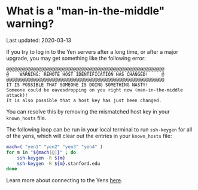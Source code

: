 # What is a "man-in-the-middle" warning?
<div class="last-updated">Last updated: 2020-03-13</div>

If you try to log in to the Yen servers after a long time, or after a major upgrade, you may get something like the following error:

```
@@@@@@@@@@@@@@@@@@@@@@@@@@@@@@@@@@@@@@@@@@@@@@@@@@@@@@@@@@@
@    WARNING: REMOTE HOST IDENTIFICATION HAS CHANGED!     @
@@@@@@@@@@@@@@@@@@@@@@@@@@@@@@@@@@@@@@@@@@@@@@@@@@@@@@@@@@@
IT IS POSSIBLE THAT SOMEONE IS DOING SOMETHING NASTY!
Someone could be eavesdropping on you right now (man-in-the-middle attack)!
It is also possible that a host key has just been changed.
```

You can resolve this by removing the mismatched host key in your `known_hosts` file.

 The following loop can be run in your local terminal to run  `ssh-keygen` for all of the yens, which will clear out the entries in your `known_hosts` file:

```bash
mach=( "yen1" "yen2" "yen3" "yen4" )
for m in "${mach[@]}" ; do 
    ssh-keygen -R ${m}
    ssh-keygen -R ${m}.stanford.edu
done
```

Learn more about connecting to the Yens [here](/yen/index.html).

